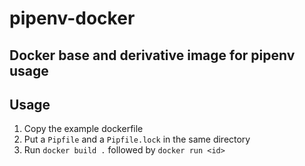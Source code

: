 # pipenv-docker
Docker base and derivative image for pipenv usage
------------------------

## Usage

1. Copy the example dockerfile
2. Put a `Pipfile` and a `Pipfile.lock` in the same directory
3. Run `docker build .` followed by `docker run <id>`

